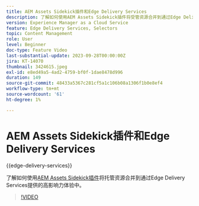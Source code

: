 ```yaml
---
title: AEM Assets Sidekick插件和Edge Delivery Services
description: 了解如何使用AEM Assets Sidekick插件将受管资源合并到通过Edge Delivery Services提供的高影响力体验中。
version: Experience Manager as a Cloud Service
feature: Edge Delivery Services, Selectors
topic: Content Management
role: User
level: Beginner
doc-type: Feature Video
last-substantial-update: 2023-09-28T00:00:00Z
jira: KT-14070
thumbnail: 3424615.jpeg
exl-id: e8ed49a5-4ad2-4759-bf0f-1dae8478d996
duration: 149
source-git-commit: 48433a5367c281cf5a1c106b08a1306f1b0e8ef4
workflow-type: tm+mt
source-wordcount: '61'
ht-degree: 1%

---
```


# AEM Assets Sidekick插件和Edge Delivery Services

{{edge-delivery-services}}

了解如何使用[AEM Assets Sidekick插件](https://www.hlx.live/developer/configuring-aem-assets-sidekick-plugin)将托管资源合并到通过Edge Delivery Services提供的高影响力体验中。

>[!VIDEO](https://video.tv.adobe.com/v/3435832/?learn=on&captions=chi_hans)
